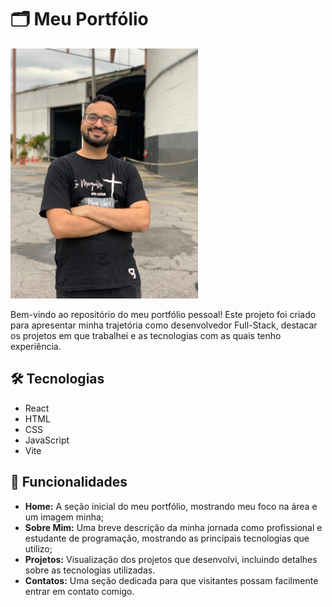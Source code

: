 # 🗂️ Meu Portfólio
<img src="public/Alexandre_home.jpeg" width="300">


Bem-vindo ao repositório do meu portfólio pessoal! Este projeto foi criado para apresentar minha trajetória como desenvolvedor Full-Stack, destacar os projetos em que trabalhei e as tecnologias com as quais tenho experiência.

## 🛠️ Tecnologias

- React
- HTML
- CSS
- JavaScript
- Vite


## 🚀 Funcionalidades

- <b>Home:</b> A seção inicial do meu portfólio, mostrando meu foco na área e um imagem minha;
- <b>Sobre Mim:</b> Uma breve descrição da minha jornada como profissional e estudante de programação, mostrando as principais tecnologias que utilizo;
- <b>Projetos:</b> Visualização dos projetos que desenvolvi, incluindo detalhes sobre as tecnologias utilizadas.
- <b>Contatos:</b> Uma seção dedicada para que visitantes possam facilmente entrar em contato comigo.
